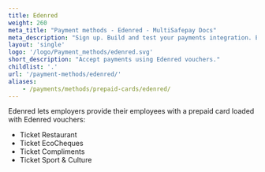 ```yaml
---
title: Edenred
weight: 260
meta_title: "Payment methods - Edenred - MultiSafepay Docs"
meta_description: "Sign up. Build and test your payments integration. Explore our products and services. Use our API Reference, SDKs, and wrappers. Get support."
layout: 'single'
logo: '/logo/Payment_methods/edenred.svg'
short_description: "Accept payments using Edenred vouchers."
childlist: '.'
url: '/payment-methods/edenred/'
aliases:
    - /payments/methods/prepaid-cards/edenred/
---
```


Edenred lets employers provide their employees with a prepaid card loaded with Edenred vouchers:  

- Ticket Restaurant
- Ticket EcoCheques
- Ticket Compliments
- Ticket Sport & Culture
